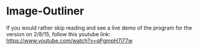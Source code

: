 # Image-Outliner
If you would rather skip reading and see a live demo of the program for the version on 2/8/15, 
follow this youtube link:
  https://www.youtube.com/watch?v=qPgmpH7l77w
